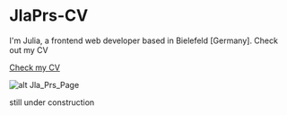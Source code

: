 # JlaPrs-CV
I'm Julia, a frontend web developer based in Bielefeld [Germany]. Check out my CV


[Check my CV](http://juliaprimus.de/my-app/)


![alt Jla_Prs_Page][img]

[img]: https://github.com/JlaPrs/JlaPrs-CV/blob/master/my-app/src/images/Jla_Prs_Page.jpg "How my Homepage looks like"


still under construction